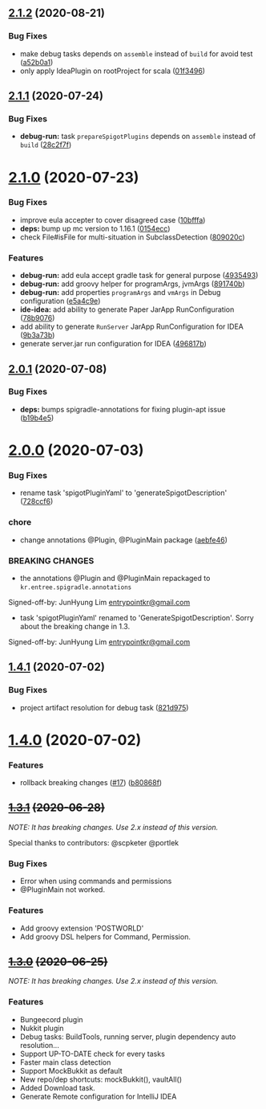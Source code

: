 ## [2.1.2](https://github.com/spigradle/spigradle/compare/v2.1.1...v2.1.2) (2020-08-21)


### Bug Fixes

* make debug tasks depends on `assemble` instead of `build` for avoid test ([a52b0a1](https://github.com/spigradle/spigradle/commit/a52b0a1b33ace660dd486827710145c0996b48d2))
* only apply IdeaPlugin on rootProject for scala ([01f3496](https://github.com/spigradle/spigradle/commit/01f3496198be209e0dcfba32946820f5e1d64a60))

## [2.1.1](https://github.com/spigradle/spigradle/compare/v2.1.0...v2.1.1) (2020-07-24)


### Bug Fixes

* **debug-run:** task `prepareSpigotPlugins` depends on `assemble` instead of `build` ([28c2f7f](https://github.com/spigradle/spigradle/commit/28c2f7f5b1cdd730cc0db88226211e4f544f3d73))

# [2.1.0](https://github.com/spigradle/spigradle/compare/v2.0.1...v2.1.0) (2020-07-23)


### Bug Fixes

* improve eula accepter to cover disagreed case ([10bfffa](https://github.com/spigradle/spigradle/commit/10bfffa84aea886cdec22cfeba4f7820b0ae7f81))
* **deps:** bump up mc version to 1.16.1 ([0154ecc](https://github.com/spigradle/spigradle/commit/0154ecc1fc170a333afd80bcfe64181c7fdf653e))
* check File#isFile for multi-situation in SubclassDetection ([809020c](https://github.com/spigradle/spigradle/commit/809020cf6619d2d610aef62170faf9b1f743754b))


### Features

* **debug-run:** add eula accept gradle task for general purpose ([4935493](https://github.com/spigradle/spigradle/commit/4935493c43f43e14985549b02968398741f65657))
* **debug-run:** add groovy helper for programArgs, jvmArgs ([891740b](https://github.com/spigradle/spigradle/commit/891740bf41b4f6c12eb673e6716e252d76a13dc1))
* **debug-run:** add properties `programArgs` and `vmArgs` in Debug configuration ([e5a4c9e](https://github.com/spigradle/spigradle/commit/e5a4c9e2a848428123b40993c9aed1a39f6bee48))
* **ide-idea:** add ability to generate Paper JarApp RunConfiguration ([78b9076](https://github.com/spigradle/spigradle/commit/78b9076ba5ab95d28b3282976e4d643e74d9a658))
* add ability to generate `RunServer` JarApp RunConfiguration for IDEA ([9b3a73b](https://github.com/spigradle/spigradle/commit/9b3a73b5f1e438a5b3dada92ee44928f25b2d34b))
* generate server.jar run configuration for IDEA ([496817b](https://github.com/spigradle/spigradle/commit/496817b41418fab685c514fd428b3a65b6927c29))

## [2.0.1](https://github.com/spigradle/spigradle/compare/v2.0.0...v2.0.1) (2020-07-08)


### Bug Fixes

* **deps:** bumps spigradle-annotations for fixing plugin-apt issue ([b19b4e5](https://github.com/spigradle/spigradle/commit/b19b4e564692572b0fbd532499a0e53910164ae7))

# [2.0.0](https://github.com/spigradle/spigradle/compare/v1.4.1...v2.0.0) (2020-07-03)


### Bug Fixes

* rename task 'spigotPluginYaml' to 'generateSpigotDescription' ([728ccf6](https://github.com/spigradle/spigradle/commit/728ccf62bcfef394b153662b19251018640ddafd))


### chore

* change annotations @Plugin, @PluginMain package ([aebfe46](https://github.com/spigradle/spigradle/commit/aebfe467d092ee3724849417007e5defcd2f096c))


### BREAKING CHANGES

* the annotations @Plugin and @PluginMain repackaged to `kr.entree.spigradle.annotations`

Signed-off-by: JunHyung Lim <entrypointkr@gmail.com>
* task 'spigotPluginYaml' renamed to 'GenerateSpigotDescription'. Sorry about the breaking change in 1.3.

Signed-off-by: JunHyung Lim <entrypointkr@gmail.com>

## [1.4.1](https://github.com/spigradle/spigradle/compare/v1.4.0...v1.4.1) (2020-07-02)

### Bug Fixes

* project artifact resolution for debug task ([821d975](https://github.com/spigradle/spigradle/commit/821d97559829bfb7487f4ebaad30e87fda1dd939))

# [1.4.0](https://github.com/spigradle/spigradle/compare/v1.3.1...v1.4.0) (2020-07-02)


### Features

* rollback breaking changes ([#17](https://github.com/spigradle/spigradle/issues/17)) ([b80868f](https://github.com/spigradle/spigradle/commit/b80868f30831ea46bbc4a4f8cb2c9690f3cc4b06))

## [~~1.3.1~~](https://github.com/spigradle/spigradle/compare/v1.3.1...v1.4.0) ~~(2020-06-28)~~

_NOTE: It has breaking changes. Use 2.x instead of this version._

Special thanks to contributors: @scpketer @portlek

### Bug Fixes

* Error when using commands and permissions
* @PluginMain not worked.

### Features

* Add groovy extension 'POSTWORLD'
* Add groovy DSL helpers for Command, Permission.

## [~~1.3.0~~](https://github.com/spigradle/spigradle/compare/v1.3.1...v1.4.0) ~~(2020-06-25)~~

_NOTE: It has breaking changes. Use 2.x instead of this version._

### Features

* Bungeecord plugin
* Nukkit plugin
* Debug tasks: BuildTools, running server, plugin dependency auto resolution...
* Support UP-TO-DATE check for every tasks
* Faster main class detection
* Support MockBukkit as default
* New repo/dep shortcuts: mockBukkit(), vaultAll()
* Added Download task.
* Generate Remote configuration for IntelliJ IDEA
